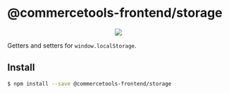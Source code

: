 # @commercetools-frontend/storage

<p align="center">
  <a href="https://www.npmjs.com/package/@commercetools-frontend/storage"><img src="https://img.shields.io/npm/v/@commercetools-frontend/storage.svg"></a>
</p>

Getters and setters for `window.localStorage`.

## Install

```bash
$ npm install --save @commercetools-frontend/storage
```
